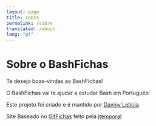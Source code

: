 ```yaml
---
layout: page
title: Sobre
permalink: /sobre
translated: /about
lang: "pt"
---
```


# Sobre o BashFichas

Te desejo boas-vindas ao BashFichas!

O BashFichas vai te ajudar a estudar Bash em Português!

Este projeto foi criado e é mantido por [Daviny Letícia](https://vidal.press/).

<p>Site Baseado no <a href="https://gitfichas.com">GitFichas</a> feito pela <a href="https://jtemporal.com">jtemporal</a></p>

<!--
Esse tema foi criado por [LeNPaul](https://github.com/LeNPaul) e você pode achar [o código fonte para o tema aqui](https://github.com/LeNPaul/portfolio-jekyll-theme/).
-->
